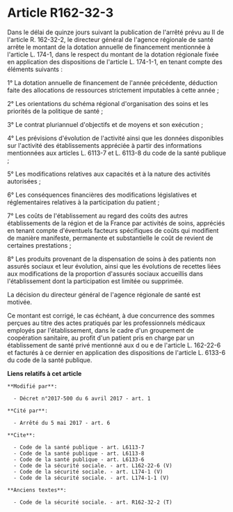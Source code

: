 # Article R162-32-3

Dans le délai de quinze jours suivant la publication de l'arrêté prévu au II de l'article R. 162-32-2, le directeur général
de l'agence régionale de santé arrête le montant de la dotation annuelle de financement mentionnée à l'article L. 174-1, dans
le respect du montant de la dotation régionale fixée en application des dispositions de l'article L. 174-1-1, en tenant
compte des éléments suivants : 

1° La dotation annuelle de financement de l'année précédente, déduction faite des allocations de ressources strictement
imputables à cette année ; 

2° Les orientations du schéma régional d'organisation des soins et les priorités de la politique de santé ; 

3° Le contrat pluriannuel d'objectifs et de moyens et son exécution ; 

4° Les prévisions d'évolution de l'activité ainsi que les données disponibles sur l'activité des établissements appréciée à
partir des informations mentionnées aux articles L. 6113-7 et L. 6113-8 du code de la santé publique ; 

5° Les modifications relatives aux capacités et à la nature des activités autorisées ; 

6° Les conséquences financières des modifications législatives et réglementaires relatives à la participation du patient ; 

7° Les coûts de l'établissement au regard des coûts des autres établissements de la région et de la France par activités de
soins, appréciés en tenant compte d'éventuels facteurs spécifiques de coûts qui modifient de manière manifeste, permanente et
substantielle le coût de revient de certaines prestations ; 

8° Les produits provenant de la dispensation de soins à des patients non assurés sociaux et leur évolution, ainsi que les
évolutions de recettes liées aux modifications de la proportion d'assurés sociaux accueillis dans l'établissement dont la
participation est limitée ou supprimée. 

La décision du directeur général de l'agence régionale de santé est motivée. 

Ce montant est corrigé, le cas échéant, à due concurrence des sommes perçues au titre des actes pratiqués par les
professionnels médicaux employés par l'établissement, dans le cadre d'un groupement de coopération sanitaire, au profit d'un
patient pris en charge par un établissement de santé privé mentionné aux d ou e de l'article L. 162-22-6 et facturés à ce
dernier en application des dispositions de l'article L. 6133-6 du code de la santé publique.

**Liens relatifs à cet article**

	**Modifié par**:

	  - Décret n°2017-500 du 6 avril 2017 - art. 1

	**Cité par**:

	  - Arrêté du 5 mai 2017 - art. 6

	**Cite**:

	  - Code de la santé publique - art. L6113-7
	  - Code de la santé publique - art. L6113-8
	  - Code de la santé publique - art. L6133-6
	  - Code de la sécurité sociale. - art. L162-22-6 (V)
	  - Code de la sécurité sociale. - art. L174-1 (V)
	  - Code de la sécurité sociale. - art. L174-1-1 (V)

	**Anciens textes**:

	  - Code de la sécurité sociale. - art. R162-32-2 (T)
